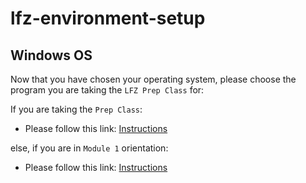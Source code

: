 # lfz-environment-setup

## Windows OS


Now that you have chosen your operating system, please choose the program you are taking the `LFZ Prep Class` for:

If you are taking the `Prep Class`:
  - Please follow this link: [Instructions](./windows-prep.md)

else, if you are in `Module 1` orientation:
  - Please follow this link: [Instructions](./windows-part-time.md)
